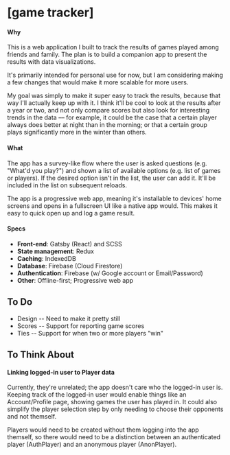 # [game tracker]

#### Why

This is a web application I built to track the results of games played among friends and family. The plan is to build a companion app to present the results with data visualizations.

It's primarily intended for personal use for now, but I am considering making a few changes that would make it more scalable for more users.

My goal was simply to make it super easy to track the results, because that way I'll actually keep up with it. I think it'll be cool to look at the results after a year or two, and not only compare scores but also look for interesting trends in the data –– for example, it could be the case that a certain player always does better at night than in the morning; or that a certain group plays significantly more in the winter than others.

#### What

The app has a survey-like flow where the user is asked questions (e.g. "What'd you play?") and shown a list of available options (e.g. list of games or players). If the desired option isn't in the list, the user can add it. It'll be included in the list on subsequent reloads.

The app is a progressive web app, meaning it's installable to devices' home screens and opens in a fullscreen UI like a native app would. This makes it easy to quick open up and log a game result.

#### Specs

* __Front-end__: Gatsby (React) and SCSS
* __State management__: Redux
* __Caching__: IndexedDB
* __Database__: Firebase (Cloud Firestore)
* __Authentication__: Firebase (w/ Google account or Email/Password)
* __Other__: Offline-first; Progressive web app

## To Do

* Design -- Need to make it pretty still
* Scores -- Support for reporting game scores
* Ties -- Support for when two or more players "win"

## To Think About

#### Linking logged-in user to Player data

Currently, they're unrelated; the app doesn't care who the logged-in user is. Keeping track of the logged-in user would enable things like an Account/Profile page, showing games the user has played in. It could also simplify the player selection step by only needing to choose their opponents and not themself.

Players would need to be created without them logging into the app themself, so there would need to be a distinction between an authenticated player (AuthPlayer) and an anonymous player (AnonPlayer).
